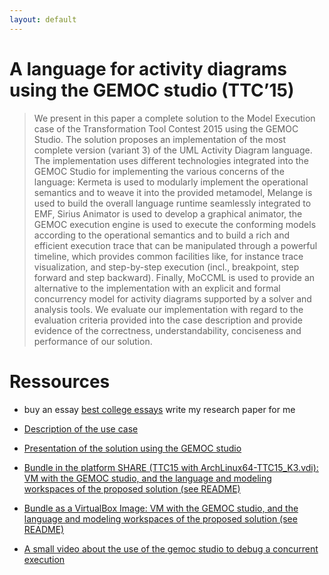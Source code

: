 ```yaml
---
layout: default
---
```


# A language for activity diagrams using the GEMOC studio (TTC’15)

> We present in this paper a complete solution to the Model Execution case of the Transformation Tool Contest 2015 using the GEMOC Studio. The solution proposes an implementation of the most complete version (variant 3) of the UML Activity Diagram language. The implementation uses different technologies integrated into the GEMOC Studio for implementing the various concerns of the language: Kermeta is used to modularly implement the operational semantics and to weave it into the provided metamodel, Melange is used to build the overall language runtime seamlessly integrated to EMF, Sirius Animator is used to develop a graphical animator, the GEMOC execution engine is used to execute the conforming models according to the operational semantics and to build a rich and efficient execution trace that can be manipulated through a powerful timeline, which provides common facilities like, for instance trace visualization, and step-by-step execution (incl., breakpoint, step forward and step backward). Finally, MoCCML is used to provide an alternative to the implementation with an explicit and formal concurrency model for activity diagrams supported by a solver and analysis tools. We evaluate our implementation with regard to the evaluation criteria provided into the case description and provide evidence of the correctness, understandability, conciseness and performance of our solution.

# Ressources

- buy an essay [best college essays](https://essaygoal.com/college-essay-writing-service/) write my research paper for me

- [Description of the use case](https://code.google.com/a/eclipselabs.org/p/moliz/source/browse/?repo=ttc2015)

- [Presentation of the solution using the GEMOC studio](https://hal.inria.fr/hal-01152342)

- [Bundle in the platform SHARE (TTC15 with ArchLinux64-TTC15_K3.vdi): VM with the GEMOC studio, and the language and modeling workspaces of the proposed solution (see README)](http://is.ieis.tue.nl/staff/pvgorp/share/)

- [Bundle as a VirtualBox Image: VM with the GEMOC studio, and the language and modeling workspaces of the proposed solution (see README)](https://transfert.inria.fr/fichiers/4a22f03bee441faf826951446c7d92f4/TTC15_NEW.ova)

- [A small video about the use of the gemoc studio to debug a concurrent execution](https://www.youtube.com/watch?v=ko53lL2fkUA)